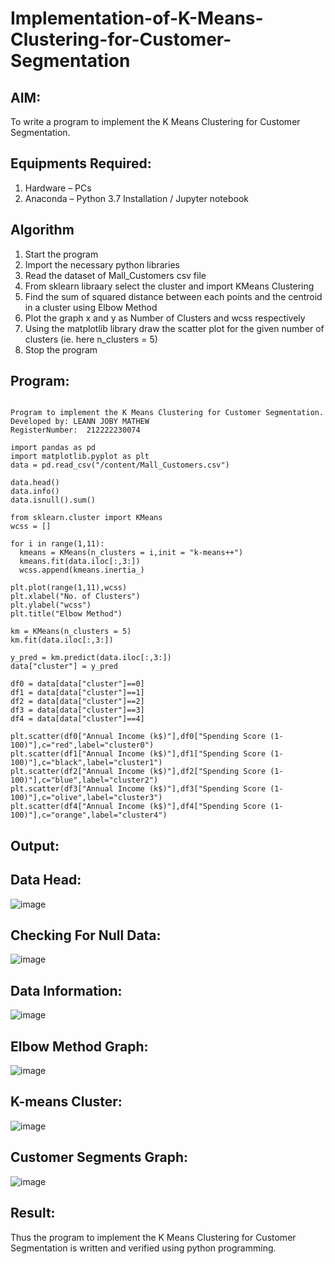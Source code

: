 # Implementation-of-K-Means-Clustering-for-Customer-Segmentation

## AIM:
To write a program to implement the K Means Clustering for Customer Segmentation.

## Equipments Required:
1. Hardware – PCs
2. Anaconda – Python 3.7 Installation / Jupyter notebook

## Algorithm

1. Start the program
2. Import the necessary python libraries
3. Read the dataset of Mall_Customers csv file
4. From sklearn libraary select the cluster and import KMeans Clustering
5. Find the sum of squared distance between each points and the centroid in a cluster using Elbow Method
6. Plot the graph x and y as Number of Clusters and wcss respectively
7. Using the matplotlib library draw the scatter plot for the given number of clusters (ie. here n_clusters = 5)
8. Stop the program

## Program:
```

Program to implement the K Means Clustering for Customer Segmentation.
Developed by: LEANN JOBY MATHEW
RegisterNumber:  212222230074

```
```
import pandas as pd
import matplotlib.pyplot as plt
data = pd.read_csv("/content/Mall_Customers.csv")

data.head()
data.info()
data.isnull().sum()

from sklearn.cluster import KMeans
wcss = []

for i in range(1,11):
  kmeans = KMeans(n_clusters = i,init = "k-means++")
  kmeans.fit(data.iloc[:,3:])
  wcss.append(kmeans.inertia_)

plt.plot(range(1,11),wcss)
plt.xlabel("No. of Clusters")
plt.ylabel("wcss")
plt.title("Elbow Method")

km = KMeans(n_clusters = 5)
km.fit(data.iloc[:,3:])

y_pred = km.predict(data.iloc[:,3:])
data["cluster"] = y_pred

df0 = data[data["cluster"]==0]
df1 = data[data["cluster"]==1]
df2 = data[data["cluster"]==2]
df3 = data[data["cluster"]==3]
df4 = data[data["cluster"]==4]

plt.scatter(df0["Annual Income (k$)"],df0["Spending Score (1-100)"],c="red",label="cluster0")
plt.scatter(df1["Annual Income (k$)"],df1["Spending Score (1-100)"],c="black",label="cluster1")
plt.scatter(df2["Annual Income (k$)"],df2["Spending Score (1-100)"],c="blue",label="cluster2")
plt.scatter(df3["Annual Income (k$)"],df3["Spending Score (1-100)"],c="olive",label="cluster3")
plt.scatter(df4["Annual Income (k$)"],df4["Spending Score (1-100)"],c="orange",label="cluster4")
```

## Output:

## Data Head:
![image](https://github.com/JoyceBeulah/Implementation-of-K-Means-Clustering-for-Customer-Segmentation/assets/118343698/7eb6e04b-0b61-4156-b4e6-5b071d1ede9b)

## Checking For Null Data:
![image](https://github.com/JoyceBeulah/Implementation-of-K-Means-Clustering-for-Customer-Segmentation/assets/118343698/5dda8a64-573b-489e-b049-4f52672c6eb7)

## Data Information:
![image](https://github.com/JoyceBeulah/Implementation-of-K-Means-Clustering-for-Customer-Segmentation/assets/118343698/dafbcd94-4b34-4e64-9342-0de30c86123e)

## Elbow Method Graph:
![image](https://github.com/JoyceBeulah/Implementation-of-K-Means-Clustering-for-Customer-Segmentation/assets/118343698/241af4e6-ea19-40b5-a4db-664b86b3af8b)

## K-means Cluster:
![image](https://github.com/JoyceBeulah/Implementation-of-K-Means-Clustering-for-Customer-Segmentation/assets/118343698/b48ce1fa-aed0-46dd-ba1c-6d93743182e5)

## Customer Segments Graph:
![image](https://github.com/JoyceBeulah/Implementation-of-K-Means-Clustering-for-Customer-Segmentation/assets/118343698/9fa17ecf-2310-49ee-bfe0-3089fddf19b5)


## Result:
Thus the program to implement the K Means Clustering for Customer Segmentation is written and verified using python programming.
